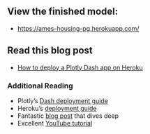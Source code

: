 ## View the finished model:
* https://ames-housing-pg.herokuapp.com/

## Read this blog post
* [How to deploy a Plotly Dash app on Heroku](https://austinlasseter.medium.com/deploy-a-plotly-dash-app-on-heroku-4d2c3224230)


### Additional Reading
* Plotly’s [Dash deployment guide](https://dash.plotly.com/deployment)
* Heroku’s [deployment guide](https://devcenter.heroku.com/articles/getting-started-with-python)
* Fantastic [blog post](https://towardsdatascience.com/deploying-your-dash-app-to-heroku-the-magical-guide-39bd6a0c586c) that dives deep
* Excellent [YouTube tutorial](https://www.youtube.com/watch?v=b-M2KQ6_bM4&feature=youtu.be)

